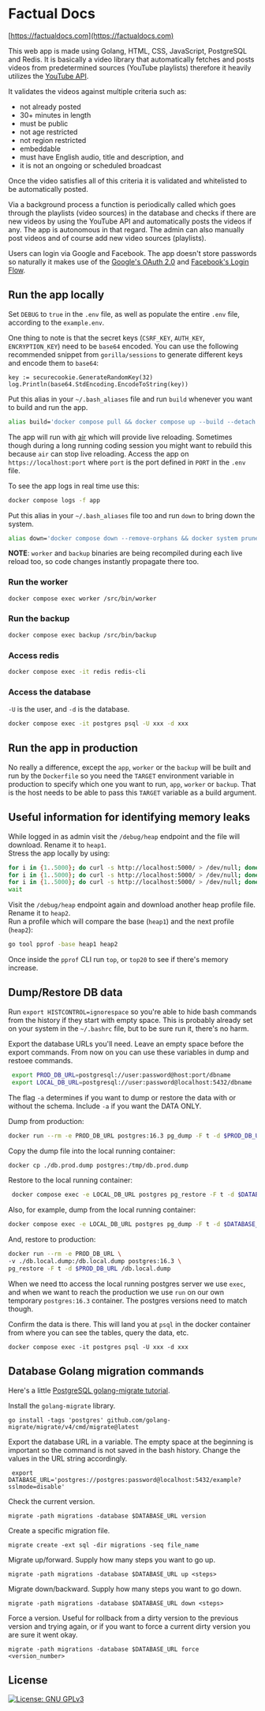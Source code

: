 # Factual Docs

[https://factualdocs.com](https://factualdocs.com)

This web app is made using Golang, HTML, CSS, JavaScript, PostgreSQL and Redis. It is basically a video library that automatically fetches and posts videos from predetermined sources (YouTube playlists) therefore it heavily utilizes the [YouTube API](https://developers.google.com/youtube/v3/docs).

It validates the videos against multiple criteria such as:

- not already posted
- 30+ minutes in length
- must be public
- not age restricted
- not region restricted
- embeddable
- must have English audio, title and description, and
- it is not an ongoing or scheduled broadcast

Once the video satisfies all of this criteria it is validated and whitelisted to be automatically posted.

Via a background process a function is periodically called which goes through the playlists (video sources) in the database and checks if there are new videos by using the YouTube API and automatically posts the videos if any. The app is autonomous in that regard. The admin can also manually post videos and of course add new video sources (playlists).

Users can login via Google and Facebook. The app doesn't store passwords so naturally it makes use of the [Google's OAuth 2.0](https://developers.google.com/identity/protocols/oauth2) and [Facebook's Login Flow](https://developers.facebook.com/docs/facebook-login/guides/advanced/manual-flow).


## Run the app locally

Set `DEBUG` to `true` in the `.env` file, as well as populate the entire `.env` file, according to the `example.env`.

One thing to note is that the secret keys (`CSRF_KEY`, `AUTH_KEY`, `ENCRYPTION_KEY`) need to be `base64` encoded. You can use the following recommended snippet from `gorilla/sessions` to generate different keys and encode them to `base64`:
``` golang
key := securecookie.GenerateRandomKey(32)
log.Println(base64.StdEncoding.EncodeToString(key))
```


Put this alias in your `~/.bash_aliases` file and run `build` whenever you want to build and run the app.
``` bash
alias build='docker compose pull && docker compose up --build --detach'
```

The app will run with [air](https://github.com/air-verse/air) which will provide live reloading. Sometimes though during a long running coding session you might want to rebuild this because `air` can stop live reloading. Access the app on `https://localhost:port` where `port` is the port defined in `PORT` in the `.env` file.

To see the app logs in real time use this:
``` bash
docker compose logs -f app
```

Put this alias in your `~/.bash_aliases` file too and run `down` to bring down the system.
``` bash
alias down='docker compose down --remove-orphans && docker system prune --force'
```

**NOTE**: `worker` and `backup` binaries are being recompiled during each live reload too, so code changes instantly propagate there too.

### Run the worker
``` bash
docker compose exec worker /src/bin/worker
```

### Run the backup
``` bash
docker compose exec backup /src/bin/backup
```

### Access redis
``` bash
docker compose exec -it redis redis-cli
```

### Access the database

`-U` is the user, and `-d` is the database.

``` bash
docker compose exec -it postgres psql -U xxx -d xxx
```


## Run the app in production

No really a difference, except the `app`, `worker` or the `backup` will be built and run by the `Dockerfile` so you need the `TARGET` environment variable in production to specify which one you want to run, `app`, `worker` or `backup`. That is the host needs to be able to pass this `TARGET` variable as a build argument.


## Useful information for identifying memory leaks

While logged in as admin visit the `/debug/heap` endpoint and the file will download. Rename it to `heap1`.  
Stress the app locally by using:
``` bash
for i in {1..5000}; do curl -s http://localhost:5000/ > /dev/null; done &
for i in {1..5000}; do curl -s http://localhost:5000/ > /dev/null; done &
for i in {1..5000}; do curl -s http://localhost:5000/ > /dev/null; done &
wait
```
Visit the `/debug/heap` endpoint again and download another heap profile file. Rename it to `heap2`.  
Run a profile which will compare the base (`heap1`) and the next profile (`heap2`):
``` bash
go tool pprof -base heap1 heap2
```

Once inside the `pprof` CLI run `top`, or `top20` to see if there's memory increase.


## Dump/Restore DB data

Run `export HISTCONTROL=ignorespace` so you're able to hide bash commands from the history if they start with empty space. This is probably already set on your system in the `~/.bashrc` file, but to be sure run it, there's no harm.

Export the database URLs you'll need. Leave an empty space before the export commands. From now on you can use these variables in dump and restoee commands.
``` bash
 export PROD_DB_URL=postgresql://user:password@host:port/dbname
 export LOCAL_DB_URL=postgresql://user:password@localhost:5432/dbname
```

The flag `-a` determines if you want to dump or restore the data with or without the schema. Include `-a` if you want the DATA ONLY.

Dump from production:
``` bash
docker run --rm -e PROD_DB_URL postgres:16.3 pg_dump -F t -d $PROD_DB_URL > db.prod.dump
```

Copy the dump file into the local running container:
``` bash
docker cp ./db.prod.dump postgres:/tmp/db.prod.dump
```

Restore to the local running container:
``` bash
 docker compose exec -e LOCAL_DB_URL postgres pg_restore -F t -d $DATABASE_URL /tmp/db.prod.dump
```

Also, for example, dump from the local running container:
``` bash
docker compose exec -e LOCAL_DB_URL postgres pg_dump -F t -d $DATABASE_URL > db.local.dump
```

And, restore to production:
``` bash
docker run --rm -e PROD_DB_URL \
-v ./db.local.dump:/db.local.dump postgres:16.3 \
pg_restore -F t -d $PROD_DB_URL /db.local.dump
```

When we need tto access the local running postgres server we use `exec`, and when we want to reach the production we use `run` on our own temporary `postgres:16.3` container. The postgres versions need to match though.

Confirm the data is there. This will land you at `psql` in the docker container from where you can see the tables, query the data, etc.
```
docker compose exec -it postgres psql -U xxx -d xxx
```


## Database Golang migration commands

Here's a little [PostgreSQL golang-migrate tutorial](https://github.com/golang-migrate/migrate/blob/master/database/postgres/TUTORIAL.md).

Install the `golang-migrate` library.
```
go install -tags 'postgres' github.com/golang-migrate/migrate/v4/cmd/migrate@latest
```

Export the database URL in a variable. The empty space at the beginning is important so the command is not saved in the bash history. Change the values in the URL string accordingly.
```
 export DATABASE_URL='postgres://postgres:password@localhost:5432/example?sslmode=disable'
```

Check the current version.
```
migrate -path migrations -database $DATABASE_URL version
```

Create a specific migration file.
```
migrate create -ext sql -dir migrations -seq file_name
```

Migrate up/forward. Supply how many steps you want to go up.
```
migrate -path migrations -database $DATABASE_URL up <steps>
```

Migrate down/backward. Supply how many steps you want to go down.
```
migrate -path migrations -database $DATABASE_URL down <steps>
```

Force a version. Useful for rollback from a dirty version to the previous version and trying again, or if you want to force a current dirty version you are sure it went okay.
```
migrate -path migrations -database $DATABASE_URL force <version_number>
```

## License

[![License: GNU GPLv3](https://img.shields.io/badge/License-GPLv3-blue.svg?label=License)](/LICENSE "License: GNU GPLv3")